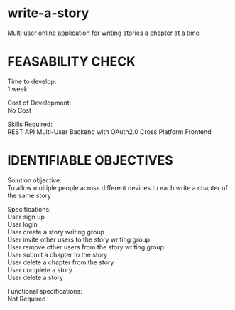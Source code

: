 # write-a-story
Multi user online application for writing stories a chapter at a time

# FEASABILITY CHECK
Time to develop:  
1 week  
  
Cost of Development:  
No Cost  
  
Skills Required:  
REST API
Multi-User Backend with OAuth2.0
Cross Platform Frontend

# IDENTIFIABLE OBJECTIVES
Solution objective:  
To allow multiple people across different devices to each write a chapter of the same story
  
Specifications:  
User sign up  
User login  
User create a story writing group  
User invite other users to the story writing group  
User remove other users from the story writing group  
User submit a chapter to the story  
User delete a chapter from the story  
User complete a story  
User delete a story  
  
Functional specifications:  
Not Required  
  
